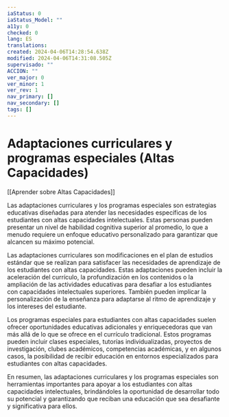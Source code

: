 ```yaml
---
iaStatus: 0
iaStatus_Model: ""
a11y: 0
checked: 0
lang: ES
translations: 
created: 2024-04-06T14:28:54.638Z
modified: 2024-04-06T14:31:08.505Z
supervisado: ""
ACCION: ""
ver_major: 0
ver_minor: 1
ver_rev: 1
nav_primary: []
nav_secondary: []
tags: []
---
```

# Adaptaciones curriculares y programas especiales (Altas Capacidades)

[[Aprender sobre Altas Capacidades]]

Las adaptaciones curriculares y los programas especiales son estrategias educativas diseñadas para atender las necesidades específicas de los estudiantes con altas capacidades intelectuales. Estas personas pueden presentar un nivel de habilidad cognitiva superior al promedio, lo que a menudo requiere un enfoque educativo personalizado para garantizar que alcancen su máximo potencial.

Las adaptaciones curriculares son modificaciones en el plan de estudios estándar que se realizan para satisfacer las necesidades de aprendizaje de los estudiantes con altas capacidades. Estas adaptaciones pueden incluir la aceleración del currículo, la profundización en los contenidos o la ampliación de las actividades educativas para desafiar a los estudiantes con capacidades intelectuales superiores. También pueden implicar la personalización de la enseñanza para adaptarse al ritmo de aprendizaje y los intereses del estudiante.

Los programas especiales para estudiantes con altas capacidades suelen ofrecer oportunidades educativas adicionales y enriquecedoras que van más allá de lo que se ofrece en el currículo tradicional. Estos programas pueden incluir clases especiales, tutorías individualizadas, proyectos de investigación, clubes académicos, competencias académicas, y en algunos casos, la posibilidad de recibir educación en entornos especializados para estudiantes con altas capacidades.

En resumen, las adaptaciones curriculares y los programas especiales son herramientas importantes para apoyar a los estudiantes con altas capacidades intelectuales, brindándoles la oportunidad de desarrollar todo su potencial y garantizando que reciban una educación que sea desafiante y significativa para ellos.

